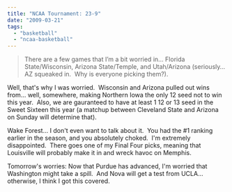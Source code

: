 ```yaml
---
title: "NCAA Tournament: 23-9"
date: "2009-03-21"
tags:
  - "basketball"
  - "ncaa-basketball"
---
```


> There are a few games that I’m a bit worried in… Florida State/Wisconsin, Arizona State/Temple, and Utah/Arizona (seriously… AZ squeaked in.  Why is everyone picking them?).

Well, that's why I was worried.  Wisconsin and Arizona pulled out wins from... well, somewhere, making Northern Iowa the only 12 seed not to win this year.  Also, we are gauranteed to have at least 1 12 or 13 seed in the Sweet Sixteen this year (a matchup between Cleveland State and Arizona on Sunday will determine that).

Wake Forest... I don't even want to talk about it.  You had the #1 ranking earlier in the season, and you absolutely choked.  I'm extremely disappointed.  There goes one of my Final Four picks, meaning that Louisville will probably make it in and wreck havoc on Memphis.

Tomorrow's worries: Now that Purdue has advanced, I'm worried that Washington might take a spill.  And Nova will get a test from UCLA... otherwise, I think I got this covered.
